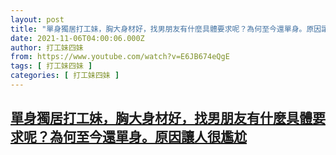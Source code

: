 ```yaml
---
layout: post
title: "單身獨居打工妹，胸大身材好，找男朋友有什麼具體要求呢？為何至今還單身。原因讓人很尷尬"
date: 2021-11-06T04:00:06.000Z
author: 打工妹四妹
from: https://www.youtube.com/watch?v=E6JB674eQgE
tags: [ 打工妹四妹 ]
categories: [ 打工妹四妹 ]
---
```

<!--1636171206000-->
[單身獨居打工妹，胸大身材好，找男朋友有什麼具體要求呢？為何至今還單身。原因讓人很尷尬](https://www.youtube.com/watch?v=E6JB674eQgE)
------

<div>

</div>
